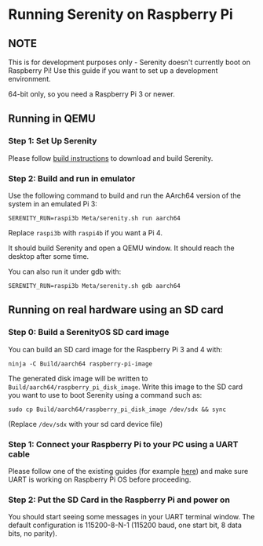 # Running Serenity on Raspberry Pi

## NOTE

This is for development purposes only - Serenity doesn't currently boot on Raspberry Pi! Use this guide if you want to set up a development environment.

64-bit only, so you need a Raspberry Pi 3 or newer.

## Running in QEMU

### Step 1: Set Up Serenity

Please follow [build instructions](BuildInstructions.md) to download and build Serenity.

### Step 2: Build and run in emulator

Use the following command to build and run the AArch64 version of the system in an emulated Pi 3:

```console
SERENITY_RUN=raspi3b Meta/serenity.sh run aarch64
```

Replace `raspi3b` with `raspi4b` if you want a Pi 4.

It should build Serenity and open a QEMU window. It should reach the desktop after some time.

You can also run it under gdb with:

```console
SERENITY_RUN=raspi3b Meta/serenity.sh gdb aarch64
```

## Running on real hardware using an SD card

### Step 0: Build a SerenityOS SD card image

You can build an SD card image for the Raspberry Pi 3 and 4 with:

```console
ninja -C Build/aarch64 raspberry-pi-image
```

The generated disk image will be written to `Build/aarch64/raspberry_pi_disk_image`.
Write this image to the SD card you want to use to boot Serenity using a command such as:

```console
sudo cp Build/aarch64/raspberry_pi_disk_image /dev/sdx && sync
```

(Replace `/dev/sdx` with your sd card device file)

### Step 1: Connect your Raspberry Pi to your PC using a UART cable

Please follow one of the existing guides (for example [here](https://scribles.net/setting-up-serial-communication-between-raspberry-pi-and-pc)) and make sure UART is working on Raspberry Pi OS before proceeding.

### Step 2: Put the SD Card in the Raspberry Pi and power on

You should start seeing some messages in your UART terminal window. The default configuration is 115200-8-N-1 (115200 baud, one start bit, 8 data bits, no parity).
